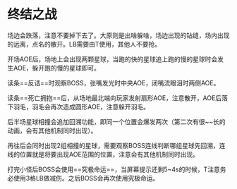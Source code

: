 # 终结之战

场边会跌落，注意不要掉下去了。大原则是出啥躲啥，场边出现的钻缝，场内出现的远离，点名的散开。LB需要由T使用，其他人不要抢。

开场AOE后，场地上会出现两颗星球，当跑的快的星球追上跑的慢的星球时会发生AOE，躲开跑的慢的星球即可。

读条==反诘==时观察BOSS，张嘴发光时中央AOE，闭嘴流眼泪时两侧AOE。

读条==死亡拥抱==后，从场地最北端向玩家发射扇形AOE，注意散开，AOE后落下羽毛，羽毛会再次造成圆形AOE，注意躲开羽毛。

后半场星球相撞会追加回溯功能，即同一个位置会爆发两次（第二次有很~~长的动画，会有其他机制同时出现）。

再往后会同时出现2组相撞的星球，需要观察BOSS连线判断哪组星球先回溯，连线的位置就是将要出现AOE范围的位置，注意会有其他机制同时出现。

打完小怪后BOSS会使用==究极命运==，当屏幕提示还剩5~4s的时候，<Role name="tank" />T注意务必使用3格LB做减伤。之后BOSS会再次使用究极命运。

